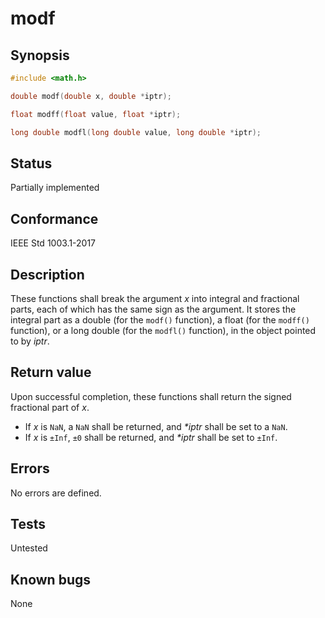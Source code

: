 # modf

## Synopsis

```c
#include <math.h>

double modf(double x, double *iptr);

float modff(float value, float *iptr);

long double modfl(long double value, long double *iptr);
```

## Status

Partially implemented

## Conformance

IEEE Std 1003.1-2017

## Description

These functions shall break the argument _x_ into integral and fractional parts, each of which has the same sign as the
argument. It stores the integral part as a double (for the `modf()` function), a float (for the `modff()` function), or
a long double (for the `modfl()` function), in the object pointed to by _iptr_.

## Return value

Upon successful completion, these functions shall return the signed fractional part of _x_.

* If _x_ is `NaN`, a `NaN` shall be returned, and _*iptr_ shall be set to a `NaN`.
* If _x_ is `±Inf`, `±0` shall be returned, and _*iptr_ shall be set to `±Inf`.

## Errors

No errors are defined.

## Tests

Untested

## Known bugs

None

